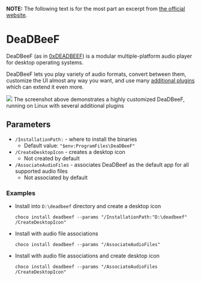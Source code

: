 **NOTE:** The following text is for the most part an excerpt from [the official website](https://deadbeef.sourceforge.io).

# DeaDBeeF
DeaDBeeF (as in [0xDEADBEEF](http://en.wikipedia.org/wiki/Hexspeak)) is a modular multiple-platform audio player for desktop operating systems.

DeaDBeeF lets you play variety of audio formats, convert between them, customize the UI almost any way you want, and use many [additional plugins](https://deadbeef.sourceforge.io/plugins.html) which can extend it even more.

![](https://cdn.jsdelivr.net/gh/jakublevy/chocopkgs/deadbeef/preview.png)
The screenshot above demonstrates a highly customized DeaDBeeF, running on Linux with several additional plugins

## Parameters
* `/InstallationPath:` - where to install the binaries
  - Default value: `"$env:ProgramFiles\DeaDBeeF"`
* `/CreateDesktopIcon` - creates a desktop icon
  - Not created by default
* `/AssociateAudioFiles` - associates DeaDBeef as the default app for all supported audio files
  - Not associated by default

### Examples
* Install into `D:\deadbeef` directory and create a desktop icon
  ```
  choco install deadbeef --params "/InstallationPath:"D:\deadbeef" /CreateDesktopIcon"
  ```

* Install with audio file associations
  ```
  choco install deadbeef --params "/AssociateAudioFiles"
  ```

* Install with audio file associations and create desktop icon
  ```
  choco install deadbeef --params "/AssociateAudioFiles /CreateDesktopIcon"
  ```